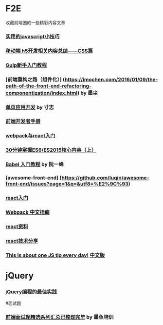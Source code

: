 # F2E
 收藏前端圈的一些精彩内容文章

### [实用的javascript小技巧](http://www.w3ctrain.com/2016/01/19/jstips/) 

### [移动端 h5开发相关内容总结——CSS篇 ](http://blog.csdn.net/yisuowushinian/article/details/50404450)

### [Gulp新手入门教程](http://www.w3ctrain.com/2015/12/22/gulp-for-beginners/)

### [前端重构之路（组件化）] (https://imochen.com/2016/01/09/the-path-of-the-front-end-refactoring-componentization/index.html) by 墨尘

### [单页应用开发](http://island205.github.io/Single-Page-App-Break/%E5%89%8D%E8%A8%80.html) by 寸志
### [前端开发者手册](https://dwqs.gitbooks.io/frontenddevhandbook/content/)

### [webpack与react入门](https://fakefish.github.io/react-webpack-cookbook/index.html)

### [30分钟掌握ES6/ES2015核心内容（上）](https://segmentfault.com/a/1190000004365693)

### [Babel 入门教程](http://www.ruanyifeng.com/blog/2016/01/babel.html) by 阮一峰

### [awesome-front-end] (https://github.com/luqin/awesome-front-end/issues?page=1&q=&utf8=%E2%9C%93)
### [react入门](https://hulufei.gitbooks.io/react-tutorial/content/introduction.html)
### [Webpack 中文指南](https://zhaoda.gitbooks.io/webpack/content/index.html)

### [react资料](https://github.com/dwqs/fedHandlebook/blob/master/learning/react.md)
### [react技术分享](http://guoyongfeng.github.io/idoc/html/%E6%8A%80%E6%9C%AF%E5%88%86%E4%BA%AB/React%E6%8A%80%E6%9C%AF%E5%88%86%E4%BA%AB.html)

### [This is about one JS tip every day!](http://www.jstips.co/) [中文版](https://cnodejs.org/topic/56a050ac8392272262331d62)

# jQuery

### [jQuery编程的最佳实践](http://www.cnblogs.com/Wayou/p/jquery_best_practise.html)

#面试题

### [前端面试题精选系列汇总已整理完毕](http://my.oschina.net/u/1792175/blog) by 墨鱼培训
